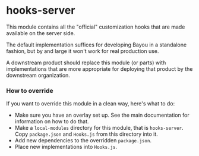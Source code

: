 hooks-server
============

This module contains all the "official" customization hooks that are made
available on the server side.

The default implementation suffices for developing Bayou in a standalone
fashion, but by and large it won't work for real production use.

A downstream product should replace this module (or parts) with implementations
that are more appropriate for deploying that product by the downstream
organization.

### How to override

If you want to override this module in a clean way, here's what to do:

* Make sure you have an overlay set up. See the main documentation for
  information on how to do that.
* Make a `local-modules` directory for this module, that is `hooks-server`. Copy
  `package.json` and `Hooks.js` from this directory into it.
* Add new dependencies to the overridden `package.json`.
* Place new implementations into `Hooks.js`.
